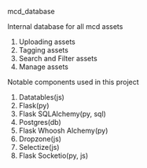 mcd_database

Internal database for all mcd assets

1. Uploading assets
2. Tagging assets
3. Search and Filter assets
4. Manage assets

Notable components used in this project
1. Datatables(js)
2. Flask(py)
3. Flask SQLAlchemy(py, sql)
4. Postgres(db)
5. Flask Whoosh Alchemy(py)
6. Dropzone(js)
7. Selectize(js)
9. Flask Socketio(py, js)
